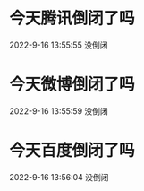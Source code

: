 # 今天腾讯倒闭了吗

2022-9-16 13:55:55 没倒闭

# 今天微博倒闭了吗

2022-9-16 13:55:59 没倒闭

# 今天百度倒闭了吗

2022-9-16 13:56:04 没倒闭

